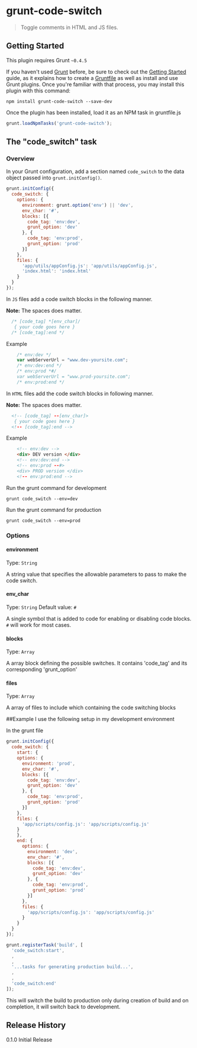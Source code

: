 # grunt-code-switch

> Toggle comments in HTML and JS files.

## Getting Started
This plugin requires Grunt `~0.4.5`

If you haven't used [Grunt](http://gruntjs.com/) before, be sure to check out the [Getting Started](http://gruntjs.com/getting-started) guide, as it explains how to create a [Gruntfile](http://gruntjs.com/sample-gruntfile) as well as install and use Grunt plugins. Once you're familiar with that process, you may install this plugin with this command:

```shell
npm install grunt-code-switch --save-dev
```

Once the plugin has been installed, load it as an NPM task in gruntfile.js

```js
grunt.loadNpmTasks('grunt-code-switch');
```

## The "code_switch" task

### Overview
In your Grunt configuration, add a section named `code_switch` to the data object passed into `grunt.initConfig()`.

```js
grunt.initConfig({
  code_switch: {
    options: {
      environment: grunt.option('env') || 'dev',
      env_char: '#',
      blocks: [{
        code_tag: 'env:dev',
        grunt_option: 'dev'
      }, {
        code_tag: 'env:prod',
        grunt_option: 'prod'
      }]
    },
    files: {
      'app/utils/appConfig.js': 'app/utils/appConfig.js',
      'index.html': 'index.html'
    }
  }
});
```

In `JS` files add a code switch blocks in the following manner.

**Note:** The spaces does matter.

```js
  /* [code_tag] *[env_char]/
   { your code goes here }
  /* [code_tag]:end */
```
Example

```js
    /* env:dev */
    var webServerUrl = "www.dev-yoursite.com";
    /* env:dev:end */
    /* env:prod *#/
    var webServerUrl = "www.prod-yoursite.com";
    /* env:prod:end */
```

In `HTML` files add the code switch blocks in following manner.

**Note:** The spaces does matter.

```html
  <!-- [code_tag] --[env_char]>
   { your code goes here }
  <!-- [code_tag]:end -->
```
Example

```html
    <!-- env:dev -->
    <div> DEV version </div>
    <!-- env:dev:end -->
    <!-- env:prod --#>
    <div> PROD version </div>
    <!-- env:prod:end -->
```

Run the grunt command for development

```shell
grunt code_switch --env=dev
```

Run the grunt command for production

```shell
grunt code_switch --env=prod
```

### Options

#### environment
Type: `String`

A string value that specifies the allowable parameters to pass to make the code switch.

#### env_char
Type: `String`
Default value: `#`

A single symbol that is added to code for enabling or disabling code blocks. `#` will work for most cases.

#### blocks
Type: `Array`

A array block defining the possible switches. It contains 'code_tag' and its corresponding 'grunt_option'

#### files
Type: `Array`

A array of files to include which containing the code switching blocks


##Example
I use the following setup in my development environment

In the grunt file
```js
grunt.initConfig({
  code_switch: {
    start: {
    options: {
      environment: 'prod',
      env_char: '#',
      blocks: [{
        code_tag: 'env:dev',
        grunt_option: 'dev'
      }, {
        code_tag: 'env:prod',
        grunt_option: 'prod'
      }]
    },
    files: {
      'app/scripts/config.js': 'app/scripts/config.js'
    }
    },
    end: {
      options: {
        environment: 'dev',
        env_char: '#',
        blocks: [{
          code_tag: 'env:dev',
          grunt_option: 'dev'
        }, {
          code_tag: 'env:prod',
          grunt_option: 'prod'
        }]
      },
      files: {
        'app/scripts/config.js': 'app/scripts/config.js'
      }
    }
  }
});

grunt.registerTask('build', [
  'code_switch:start',
  ,
  ,
  '...tasks for generating production build...',
  ,
  ,
  'code_switch:end'
]);
```

This will switch the build to production only during creation of build and on completion, it will switch back to development.


## Release History
0.1.0 Initial Release
